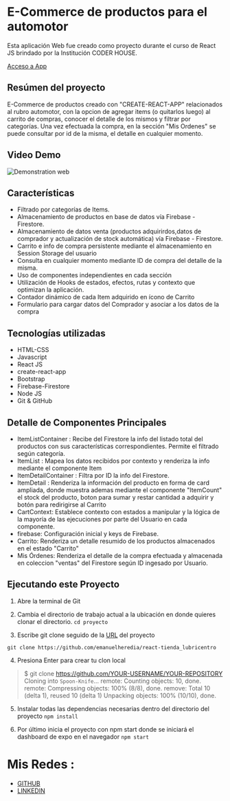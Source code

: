 # E-Commerce de productos para el automotor

Esta aplicación Web fue creado como proyecto durante el curso de React JS brindado por la Institución CODER HOUSE. 

[Acceso a App](https://zen-hypatia-2e2918.netlify.app/)

## Resúmen del proyecto

E-Commerce de productos creado con "CREATE-REACT-APP" relacionados al rubro automotor, con la opcion de agregar items (o quitarlos luego) al carrito de compras, conocer el detalle de los mismos y filtrar por categorías. Una vez efectuada la compra, en la sección "Mis Ordenes" se puede consultar por id de la misma, el detalle en cualquier momento.

## Video Demo

![Demonstration web](src/assets/app.gif)

## Características

* Filtrado por categorías de Items.
* Almacenamiento de productos en base de datos vía Firebase - Firestore.
* Almacenamiento de datos venta (productos adquirirdos,datos de comprador y actualización de stock automática) vía Firebase - Firestore.
* Carrito e info de compra persistente mediante el almacenamiento en Session Storage del usuario 
* Consulta en cualquier momento mediante ID de compra del detalle de la misma. 
* Uso de componentes independientes en cada sección
* Utilización de Hooks de estados, efectos, rutas y contexto que optimizan la aplicación. 
* Contador dinámico de cada Item adquirido en ícono de Carrito
* Formulario para cargar datos del Comprador y asociar a los datos de la compra

## Tecnologías utilizadas

* HTML-CSS
* Javascript
* React JS
* create-react-app
* Bootstrap 
* Firebase-Firestore
* Node JS
* Git & GitHub

## Detalle de Componentes Principales

* ItemListContainer :  Recibe del Firestore la info del listado total del productos con sus características correspondientes. Permite el filtrado según categoría.
* ItemList : Mapea los datos recibidos por contexto y renderiza la info mediante el componente Item
* ItemDetailContainer : Filtra por ID la info del Firestore. 
* ItemDetail : Renderiza la información del producto en forma de card ampliada, donde muestra ademas mediante el componente "ItemCount" el stock del producto, boton para sumar y  restar cantidad a adquirir y botón para redirigirse al Carrito
* CartContext: Establece contexto con estados a manipular y la lógica de la mayoría de las ejecuciones por parte del Usuario en cada componente.   
* firebase: Configuración inicial y keys de Firebase.
* Carrito: Renderiza un detalle resumido de los productos almacenados en el estado "Carrito"
* Mis Órdenes: Renderiza el detalle de la compra efectuada y almacenada en coleccion "ventas" del Firestore según ID ingesado por Usuario.


## Ejecutando este Proyecto

1. Abre la terminal de Git
2. Cambia el directorio de trabajo actual a la ubicación en donde quieres clonar el directorio.
``` cd proyecto ```

3. Escribe git clone seguido de la [URL](https://github.com/emanuelheredia/react-tienda_lubricentro) del proyecto

```git clone https://github.com/emanuelheredia/react-tienda_lubricentro ```

4. Presiona Enter para crear tu clon local
>$ git clone https://github.com/YOUR-USERNAME/YOUR-REPOSITORY
> Cloning into `Spoon-Knife`...
> remote: Counting objects: 10, done.
> remote: Compressing objects: 100% (8/8), done.
> remove: Total 10 (delta 1), reused 10 (delta 1)
> Unpacking objects: 100% (10/10), done.

5. Instalar todas las dependencias necesarias dentro del directorio del proyecto
``` npm install ```

6. Por último inicia el proyecto con npm start donde se iniciará el dashboard de expo en el navegador
``` npm start ```

# Mis Redes : 

* [GITHUB](https://github.com/emanuelheredia)
* [LINKEDIN](https://www.linkedin.com/in/emanuel-heredia-41749421a/)
